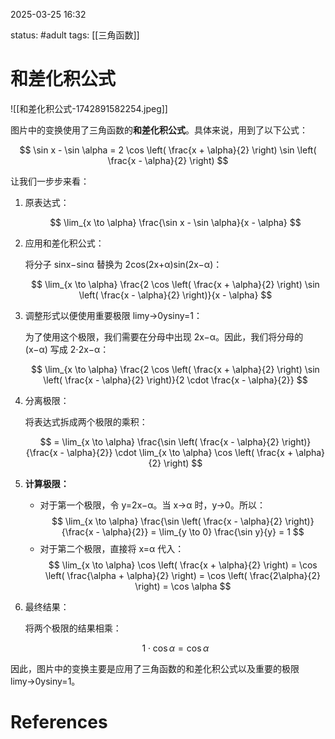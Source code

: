 
2025-03-25    16:32

status: #adult 
tags: [[三角函数]]


# 和差化积公式

![[和差化积公式-1742891582254.jpeg]]


图片中的变换使用了三角函数的**和差化积公式**。具体来说，用到了以下公式：

$$ \sin x - \sin \alpha = 2 \cos \left( \frac{x + \alpha}{2} \right) \sin \left( \frac{x - \alpha}{2} \right) $$

让我们一步步来看：

1. 原表达式：
    
    $$ \lim_{x \to \alpha} \frac{\sin x - \sin \alpha}{x - \alpha} $$
    
2. 应用和差化积公式：
    
    将分子 sinx−sinα 替换为 2cos(2x+α​)sin(2x−α​)：
    
    $$ \lim_{x \to \alpha} \frac{2 \cos \left( \frac{x + \alpha}{2} \right) \sin \left( \frac{x - \alpha}{2} \right)}{x - \alpha} $$
    
3. 调整形式以便使用重要极限 limy→0​ysiny​=1：
    
    为了使用这个极限，我们需要在分母中出现 2x−α​。因此，我们将分母的 (x−α) 写成 2⋅2x−α​：
    
    $$ \lim_{x \to \alpha} \frac{2 \cos \left( \frac{x + \alpha}{2} \right) \sin \left( \frac{x - \alpha}{2} \right)}{2 \cdot \frac{x - \alpha}{2}} $$
    
4. 分离极限：
    
    将表达式拆成两个极限的乘积：
    
    $$ = \lim_{x \to \alpha} \frac{\sin \left( \frac{x - \alpha}{2} \right)}{\frac{x - \alpha}{2}} \cdot \lim_{x \to \alpha} \cos \left( \frac{x + \alpha}{2} \right) $$
    
5. **计算极限：**
    
    - 对于第一个极限，令 y=2x−α​。当 x→α 时，y→0。所以： $$ \lim_{x \to \alpha} \frac{\sin \left( \frac{x - \alpha}{2} \right)}{\frac{x - \alpha}{2}} = \lim_{y \to 0} \frac{\sin y}{y} = 1 $$
    - 对于第二个极限，直接将 x=α 代入： $$ \lim_{x \to \alpha} \cos \left( \frac{x + \alpha}{2} \right) = \cos \left( \frac{\alpha + \alpha}{2} \right) = \cos \left( \frac{2\alpha}{2} \right) = \cos \alpha $$
6. 最终结果：
    
    将两个极限的结果相乘：
    
    $$ 1 \cdot \cos \alpha = \cos \alpha $$
    

因此，图片中的变换主要是应用了三角函数的和差化积公式以及重要的极限 limy→0​ysiny​=1。


# References
